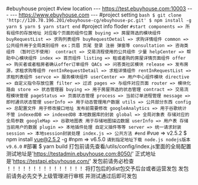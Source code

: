 #ebuyhouse project
#view location
--- https://test.ebuyhouse.com:10003 ---
--- https://www.ebuyhouse.com ---
#project setting
`bash
$ git clone 'http://120.78.196.201/ebuyhouse-cg/ebuyhouse-pc.git'
$ npm install -g yarn
$ yarn
$ yarn start
end`
#project info
floder
`
  #start
  components => 所有组件的存放地址 对应每个页面的组件位置
    buying => 房屋筛选的模块组件
    buyRequestList => 求购列表组件
    buyRequestDetail => 求购详情组件
    common => 公共组件用于全局类别组件 ex；页眉 页尾 登录 注册 弹窗等
    consultation => 咨询类组件 （暂时已不使用）
    contract => 交易流程使用的公共组件 少量
    helpCenter => 帮助中心模块组件
    index => 首页组件
    listing => 租或者购的房屋详情页面组件
    offer => 购买者或者租房者确认offer订单组件
    QACs => 问答类社区模块
    release => 发布房源，求租求购等组件
    rentInRequestDetail => 求租详情组件
    rentInRequestList => 求租列表组件
    servce => 服务模块组件
    userCenter => 用户中心组件模块
  directive => 自定义指令存放位置
  filter => 过滤
  pages => 与组件对应页面
  router => 模块化路由
  store => 状态管理器
    buying => 用于房屋筛选的状态管理
    contract => 交易流程模块管理
      pageStatus => 页面状态管理
      process => 当前订单进程管理
    message => 即时通讯状态管理
    userInfo => 用于动态管理用户数据
  utils => 公共部分东西
    config => 总配置文件 用于修改接口地址 发布前需要修改
    googleAnalytics => 用于谷歌统计 不管
    indexedDB => indexedDB 本地数据库的封装
      global => 全局对象表 存储对应的全局参数
      googleMap => 谷歌地图表 用于存储地图描边数据
      userInfo => 用户表 存储当前用户的数据
    plugin => 本地插件处理 自定义插件等等
    server => 统一请求封装
    session => 本地session封装处理
    index.js => 公共方法
  #end
`
#vue => v2.5.2
$ npm install vue@2.5.2 -g
#npm => v6.5.0
`请到指定地址下载 node.js nodejs版本 v9.6.0`
#部署
$ yarn build
打包前请先查看/utils/config/index.js里面的全局配置
测试地址是'https://testadmin.ebuyhouse.com:8050/'
正式地址是'https://testapi.ebuyhouse.com/'
发包前请务必检查
！！！！！！！！！！！！！！！
将打包后的dist包交予后台或者运营发包
发包前请务必先交予上级管理进行审核
并测试通过后即可发包